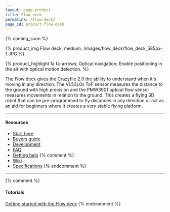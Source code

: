 ```yaml
---
layout: page-product
title: Flow deck
permalink: /flow-deck/
page_id: product-flow-deck
---
```


{% coming_soon %}

{% product_img Flow deck; medium;
/images/flow_deck/flow_deck_585px-1.JPG
%}


{% product_highlight
fa fa-arrows;
Optical navigation;
Enable positioning in the air with optical motion detection.
%}

The Flow deck gives the Crazyflie 2.0 the ability to understand when it's moving in any direction.
The VL53L0x ToF sensor measures the distance to the ground with high precision and the PMW3901 optical flow sensor measures movements in relation to the ground.
This creates a flying 3D robot that can be pre-programmed to fly distances in any direction or act as an aid for beginners where it creates a very stable flying platform.

---

#### Resources

- [Start here](/start/)
- [Buyers guide](/crazyflie-2-0-buyers-guide/)
- [Development](/development-overview/)
- [FAQ](/frequently-asked-questions-Crazyflie-2.0/)
- [Getting help](/getting-help/)
{% comment %}
- [Wiki](https://wiki.bitcraze.io/projects:crazyflie2:expansionboards:flow)
- [Specifications](https://store.bitcraze.io/products/flow-deck)
{% endcomment %}
---

{% comment %}
#### Tutorials

[Getting started with the Flow deck](/getting-started-with-flow-deck/)
{% endcomment %}
